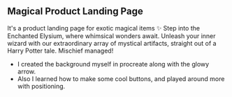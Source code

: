 ## Magical Product Landing Page
It's a product landing page for exotic magical items ✨
Step into the Enchanted Elysium, where whimsical wonders await. Unleash your inner wizard with our extraordinary array of mystical artifacts, straight out of a Harry Potter tale. Mischief managed!

- I created the background myself in procreate along with the glowy arrow.
- Also I learned how to make some cool buttons, and played around more with positioning. 

